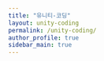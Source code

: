 ```yaml
---
title: "유니티-코딩"
layout: unity-coding
permalink: /unity-coding/
author_profile: true
sidebar_main: true
---
```

